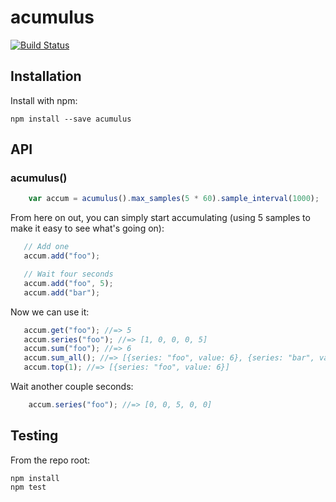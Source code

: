 # acumulus

[![Build Status](https://secure.travis-ci.org/zenmoto/acumulus.png?branch=master)](http://travis-ci.org/user/acumulus)


## Installation

Install with npm:

```
npm install --save acumulus
```


## API

### acumulus()


```javascript
    var accum = acumulus().max_samples(5 * 60).sample_interval(1000);
```

From here on out, you can simply start accumulating (using 5 samples to make it easy to see what's going on):

```javascript
   // Add one
   accum.add("foo");

   // Wait four seconds
   accum.add("foo", 5);
   accum.add("bar");
```

Now we can use it:

```javascript
   accum.get("foo"); //=> 5
   accum.series("foo"); //=> [1, 0, 0, 0, 5]
   accum.sum("foo"); //=> 6
   accum.sum_all(); //=> [{series: "foo", value: 6}, {series: "bar", value: 1}]
   accum.top(1); //=> [{series: "foo", value: 6}]
```

Wait another couple seconds:

```javascript
    accum.series("foo"); //=> [0, 0, 5, 0, 0]
```

## Testing

From the repo root:

```
npm install
npm test
```

